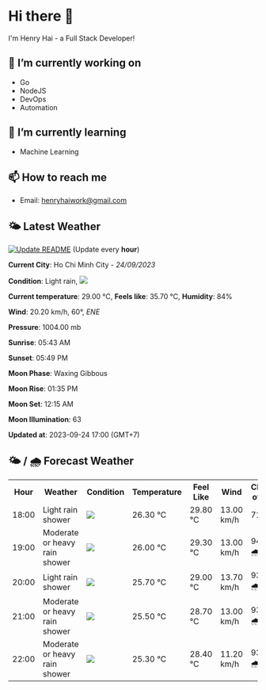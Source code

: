 # Hi there 👋

I'm Henry Hai - a Full Stack Developer!

## 🔭 I’m currently working on

- Go
- NodeJS
- DevOps
- Automation

## 🌱 I’m currently learning

- Machine Learning

## 📫 How to reach me

- Email: <henryhaiwork@gmail.com>

## 🌤️ Latest Weather
[![Update README](https://github.com/henry0hai/henry0hai/actions/workflows/udpateReadme.yml/badge.svg)](https://github.com/henry0hai/henry0hai/actions/workflows/udpateReadme.yml)
(Update every **hour**)
<!-- CURRENT_WEATHER:START -->
**Current City**: Ho Chi Minh City - *24/09/2023*

**Condition**: Light rain, <img src="https://cdn.weatherapi.com/weather/64x64/day/296.png"/>

**Current temperature**: 29.00 °C, **Feels like**: 35.70 °C, **Humidity**: 84%

**Wind**: 20.20 km/h, 60°, *ENE*

**Pressure**: 1004.00 mb

**Sunrise**: 05:43 AM

**Sunset**: 05:49 PM

**Moon Phase**: Waxing Gibbous

**Moon Rise**: 01:35 PM

**Moon Set**: 12:15 AM

**Moon Illumination**: 63

**Updated at**: 2023-09-24 17:00 (GMT+7)<!-- CURRENT_WEATHER:END -->

## 🌤️ / 🌧️ Forecast Weather
<!-- FORECAST_WEATHER:START -->
<table>
		<tr>
			<th>Hour</th>
			<th>Weather</th>
			<th>Condition</th>
			<th>Temperature</th>
			<th>Feel Like</th>
			<th>Wind</th>
			<th>Chance of Rain</th>
		</tr>
				<tr>
					<td>18:00</td>
					<td>Light rain shower</td>
					<td><img src='https://cdn.weatherapi.com/weather/64x64/night/353.png'/></td>
					<td>26.30 °C</td>
					<td>29.80 °C</td>
					<td>13.00 km/h</td>
					<td>71 %</td>
				</tr>
				<tr>
					<td>19:00</td>
					<td>Moderate or heavy rain shower</td>
					<td><img src='https://cdn.weatherapi.com/weather/64x64/night/356.png'/></td>
					<td>26.00 °C</td>
					<td>29.30 °C</td>
					<td>13.00 km/h</td>
					<td>94 % 🌧️</td>
				</tr>
				<tr>
					<td>20:00</td>
					<td>Light rain shower</td>
					<td><img src='https://cdn.weatherapi.com/weather/64x64/night/353.png'/></td>
					<td>25.70 °C</td>
					<td>29.00 °C</td>
					<td>13.70 km/h</td>
					<td>93 % 🌧️</td>
				</tr>
				<tr>
					<td>21:00</td>
					<td>Moderate or heavy rain shower</td>
					<td><img src='https://cdn.weatherapi.com/weather/64x64/night/356.png'/></td>
					<td>25.50 °C</td>
					<td>28.70 °C</td>
					<td>13.00 km/h</td>
					<td>93 % 🌧️</td>
				</tr>
				<tr>
					<td>22:00</td>
					<td>Moderate or heavy rain shower</td>
					<td><img src='https://cdn.weatherapi.com/weather/64x64/night/356.png'/></td>
					<td>25.30 °C</td>
					<td>28.40 °C</td>
					<td>11.20 km/h</td>
					<td>93 % 🌧️</td>
				</tr>
</table>
<!-- FORECAST_WEATHER:END -->
